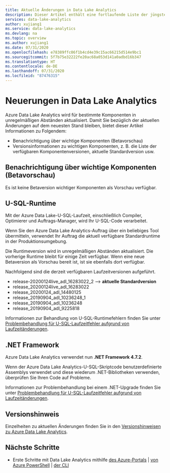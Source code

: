 ```yaml
---
title: Aktuelle Änderungen in Data Lake Analytics
description: Dieser Artikel enthält eine fortlaufende Liste der jüngsten Änderungen, die an Data Lake Analytics vorgenommen wurden.
services: data-lake-analytics
author: xujiang1
ms.service: data-lake-analytics
ms.devlang: na
ms.topic: overview
ms.author: xujiang1
ms.date: 07/31/2020
ms.openlocfilehash: e78389ffc06f1b4cd4e39c15ac66215d514e9bc1
ms.sourcegitcommit: 5f7b75e32222fe20ac68a053d141a0adbd16b347
ms.translationtype: HT
ms.contentlocale: de-DE
ms.lasthandoff: 07/31/2020
ms.locfileid: "87476315"
---
```

# <a name="whats-new-in-data-lake-analytics"></a>Neuerungen in Data Lake Analytics

Azure Data Lake Analytics wird für bestimmte Komponenten in unregelmäßigen Abständen aktualisiert. Damit Sie bezüglich der aktuellen Änderungen auf dem neuesten Stand bleiben, bietet dieser Artikel Informationen zu Folgendem:

- Benachrichtigung über wichtige Komponenten (Betavorschau)
- Versionsinformationen zu wichtigen Komponenten, z. B. die Liste der verfügbaren Komponentenversionen, aktuelle Standardversion usw.


## <a name="notification-of-key-component-beta-preview"></a>Benachrichtigung über wichtige Komponenten (Betavorschau)

Es ist keine Betaversion wichtiger Komponenten als Vorschau verfügbar. 

## <a name="u-sql-runtime"></a>U-SQL-Runtime

Mit der Azure Data Lake-U-SQL-Laufzeit, einschließlich Compiler, Optimierer und Auftrags-Manager, wird Ihr U-SQL-Code verarbeitet.

Wenn Sie den Azure Data Lake Analytics-Auftrag über ein beliebiges Tool übermitteln, verwendet Ihr Auftrag die aktuell verfügbare Standardruntime in der Produktionsumgebung. 

Die Runtimeversion wird in unregelmäßigen Abständen aktualisiert. Die vorherige Runtime bleibt für einige Zeit verfügbar. Wenn eine neue Betaversion als Vorschau bereit ist, ist sie ebenfalls dort verfügbar.

Nachfolgend sind die derzeit verfügbaren Laufzeitversionen aufgeführt.

- release-20200124live_adl_16283022_2 --> **aktuelle Standardversion**
- release_20200124live_adl_16283022
- release_20200124_adl_14480125
- release_20190904_adl_10236248_1
- release_20190904_adl_10236248
- release_20190904_adl_9225818

Informationen zur Behandlung von U-SQL-Runtimefehlern finden Sie unter [Problembehandlung für U-SQL-Laufzeitfehler aufgrund von Laufzeitänderungen](runtime-troubleshoot.md).

## <a name="net-framework"></a>.NET Framework

Azure Data Lake Analytics verwendet nun **.NET Framework 4.7.2**. 

Wenn der Azure Data Lake Analytics-U-SQL-Skriptcode benutzerdefinierte Assemblys verwendet und diese wiederum .NET-Bibliotheken verwenden, überprüfen Sie Ihren Code auf Probleme.

Informationen zur Problembehandlung bei einem .NET-Upgrade finden Sie unter [Problembehandlung für U-SQL-Laufzeitfehler aufgrund von Laufzeitänderungen](runtime-troubleshoot.md).

## <a name="release-note"></a>Versionshinweis

Einzelheiten zu aktuellen Änderungen finden Sie in den [Versionshinweisen zu Azure Data Lake Analytics](https://github.com/Azure/AzureDataLake/tree/master/docs/Release_Notes).


## <a name="next-steps"></a>Nächste Schritte

* Erste Schritte mit Data Lake Analytics mithilfe [des Azure-Portals](data-lake-analytics-get-started-portal.md) | [von Azure PowerShell](data-lake-analytics-get-started-powershell.md) | [der CLI](data-lake-analytics-get-started-cli.md)

